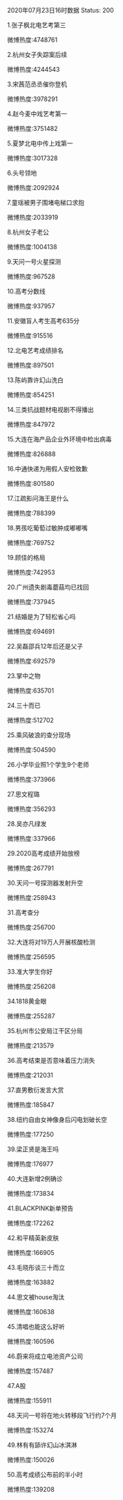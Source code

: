 2020年07月23日16时数据
Status: 200

1.张子枫北电艺考第三

微博热度:4748761

2.杭州女子失踪案后续

微博热度:4244543

3.宋茜范丞丞催你登机

微博热度:3978291

4.赵今麦中戏艺考第一

微博热度:3751482

5.夏梦北电中传上戏第一

微博热度:3017328

6.头号领地

微博热度:2092924

7.童瑶被男子围堵电梯口求抱

微博热度:2033919

8.杭州女子老公

微博热度:1004138

9.天问一号火星探测

微博热度:967528

10.高考分数线

微博热度:937957

11.安徽盲人考生高考635分

微博热度:915516

12.北电艺考成绩排名

微博热度:897501

13.陈屿靠许幻山洗白

微博热度:854251

14.三类抗战题材电视剧不得播出

微博热度:847972

15.大连在海产品企业外环境中检出病毒

微博热度:826888

16.中通快递为用假人安检致歉

微博热度:801580

17.江疏影问海王是什么

微博热度:788399

18.男孩吃葡萄过敏肿成嘟嘟嘴

微博热度:769752

19.顾佳的格局

微博热度:742953

20.广州遗失剧毒蘑菇均已找回

微博热度:737945

21.结婚是为了轻松省心吗

微博热度:694691

22.吴磊邵兵12年后还是父子

微博热度:692579

23.掌中之物

微博热度:635701

24.三十而已

微博热度:512702

25.乘风破浪的查分现场

微博热度:504590

26.小学毕业照1个学生9个老师

微博热度:373966

27.思文程璐

微博热度:356293

28.吴亦凡绿发

微博热度:337966

29.2020高考成绩开始放榜

微博热度:267791

30.天问一号探测器发射升空

微博热度:258943

31.高考查分

微博热度:256700

32.大连将对19万人开展核酸检测

微博热度:256595

33.准大学生你好

微博热度:256208

34.1818黄金眼

微博热度:255287

35.杭州市公安局江干区分局

微博热度:213579

36.高考结束是否意味着压力消失

微博热度:212031

37.直男敷衍发言大赏

微博热度:185847

38.纽约自由女神像身后闪电划破长空

微博热度:177250

39.梁正贤是海王吗

微博热度:176977

40.大连新增2例确诊

微博热度:173834

41.BLACKPINK新单预告

微博热度:172262

42.和平精英新皮肤

微博热度:166905

43.毛晓彤谈三十而立

微博热度:163882

44.思文被house淘汰

微博热度:160638

45.清唱也能这么好听

微博热度:160596

46.蔚来将成立电池资产公司

微博热度:157487

47.A股

微博热度:155911

48.天问一号将在地火转移段飞行约7个月

微博热度:153274

49.林有有舔许幻山冰淇淋

微博热度:150026

50.高考成绩公布前的半小时

微博热度:139208

